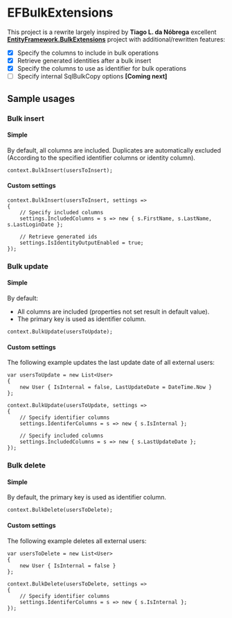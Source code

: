 # EFBulkExtensions
This project is a rewrite largely inspired by **Tiago L. da Nóbrega** excellent
**[EntityFramework.BulkExtensions](https://github.com/tiagoln/EntityFramework.BulkExtensions)** project
with additional/rewritten features:
  - [x] Specify the columns to include in bulk operations
  - [x] Retrieve generated identities after a bulk insert
  - [x] Specify the columns to use as identifier for bulk operations
  - [ ] Specify internal SqlBulkCopy options **[Coming next]**

## Sample usages

### Bulk insert

#### Simple

By default, all columns are included.
Duplicates are automatically excluded (According to the specified identifier columns or identity column).

```
context.BulkInsert(usersToInsert);
```

#### Custom settings

```
context.BulkInsert(usersToInsert, settings =>
{
    // Specify included columns
    settings.IncludedColumns = s => new { s.FirstName, s.LastName, s.LastLoginDate };
    
    // Retrieve generated ids
    settings.IsIdentityOutputEnabled = true;
});
```

### Bulk update

#### Simple

By default:
  - All columns are included (properties not set result in default value).
  - The primary key is used as identifier column.

```
context.BulkUpdate(usersToUpdate);
```

#### Custom settings

The following example updates the last update date of all external users:
```
var usersToUpdate = new List<User>
{
	new User { IsInternal = false, LastUpdateDate = DateTime.Now }
};

context.BulkUpdate(usersToUpdate, settings =>
{
    // Specify identifier columns
    settings.IdentiferColumns = s => new { s.IsInternal };

    // Specify included columns
    settings.IncludedColumns = s => new { s.LastUpdateDate };
});
```

### Bulk delete

#### Simple

By default, the primary key is used as identifier column.

```
context.BulkDelete(usersToDelete);
```

#### Custom settings

The following example deletes all external users:
```
var usersToDelete = new List<User>
{
	new User { IsInternal = false }
};

context.BulkDelete(usersToDelete, settings =>
{
    // Specify identifier columns
    settings.IdentiferColumns = s => new { s.IsInternal };
});
```